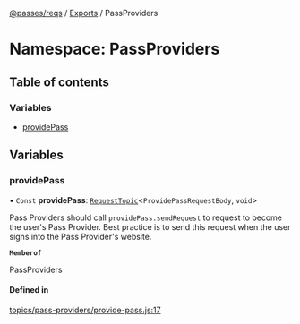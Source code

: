 [@passes/reqs](../README.md) / [Exports](../modules.md) / PassProviders

# Namespace: PassProviders

## Table of contents

### Variables

- [providePass](PassProviders.md#providepass)

## Variables

### providePass

• `Const` **providePass**: [`RequestTopic`](../classes/RequestTopic.md)\<`ProvidePassRequestBody`, `void`\>

Pass Providers should call `providePass.sendRequest` to request to become the user's Pass Provider.
Best practice is to send this request when the user signs into the Pass Provider's website.

**`Memberof`**

PassProviders

#### Defined in

[topics/pass-providers/provide-pass.js:17](https://github.com/passes-org/passes/blob/6f5f306/packages/reqs/src/topics/pass-providers/provide-pass.js#L17)
